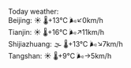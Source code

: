 Today weather:  
Beijing: ☀️ 🌡️+13°C 🌬️↙0km/h  
Tianjin: ☀️ 🌡️+16°C 🌬️↗11km/h  
Shijiazhuang: 🌫  🌡️+13°C 🌬️↘7km/h  
Tangshan: ☀️ 🌡️+9°C 🌬️→5km/h  
